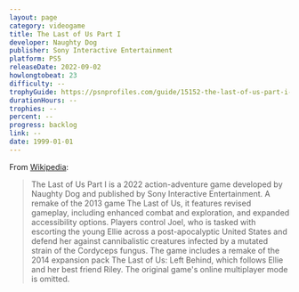 ```yaml
---
layout: page
category: videogame
title: The Last of Us Part I
developer: Naughty Dog
publisher: Sony Interactive Entertainment
platform: PS5
releaseDate: 2022-09-02
howlongtobeat: 23
difficulty: --
trophyGuide: https://psnprofiles.com/guide/15152-the-last-of-us-part-i-platinum-guide
durationHours: --
trophies: --
percent: --
progress: backlog
link: --
date: 1999-01-01
---
```


From [Wikipedia](https://en.wikipedia.org/wiki/The_Last_of_Us_Part_I):

> The Last of Us Part I is a 2022 action-adventure game developed by Naughty Dog and published by Sony Interactive Entertainment. A remake of the 2013 game The Last of Us, it features revised gameplay, including enhanced combat and exploration, and expanded accessibility options. Players control Joel, who is tasked with escorting the young Ellie across a post-apocalyptic United States and defend her against cannibalistic creatures infected by a mutated strain of the Cordyceps fungus. The game includes a remake of the 2014 expansion pack The Last of Us: Left Behind, which follows Ellie and her best friend Riley. The original game's online multiplayer mode is omitted.

